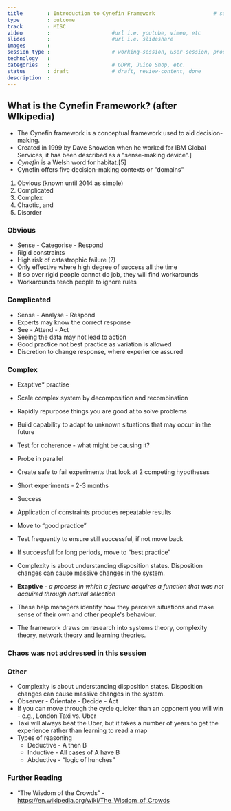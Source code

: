 ```yaml
---
title        : Introduction to Cynefin Framework                   # same as the corresponding user|working|product-session
type         : outcome
track        : MISC
video        :                    #url i.e. youtube, vimeo, etc
slides       :                    #url i.e. slideshare
images       :
session_type :                    # working-session, user-session, product-session            
technology   :
categories   :                    # GDPR, Juice Shop, etc.
status       : draft              # draft, review-content, done
description  :
---
```


## What is the Cynefin Framework? (after WIkipedia)

 - The Cynefin framework is a conceptual framework used to aid decision-making.
 - Created in 1999 by Dave Snowden when he worked for IBM Global Services, it has been described as a "sense-making device".] 
 - *Cynefin* is a Welsh word for habitat.[5]
 - Cynefin offers five decision-making contexts or "domains"
1.  Obvious (known until 2014 as simple)
2.  Complicated
3.  Complex
4.  Chaotic, and 
5.  Disorder

### Obvious 

 - Sense - Categorise - Respond
 - Rigid constraints
 - High risk of catastrophic failure (?)
 - Only effective where high degree of success all the time
 - If so over rigid people cannot do job, they will find workarounds
 - Workarounds teach people to ignore rules

### Complicated 

 - Sense - Analyse - Respond
 - Experts may know the correct response
 - See - Attend - Act
  - Seeing the data may not lead to action
 - Good practice not best practice as variation is allowed
 - Discretion to change response, where experience assured

### Complex

 - Exaptive* practise
 - Scale complex system by decomposition and recombination
 - Rapidly repurpose things you are good at to solve problems
 - Build capability to adapt to unknown situations that may occur in the future
 - Test for coherence - what might be causing it?
 - Probe in parallel
 - Create safe to fail experiments that look at 2 competing hypotheses
 - Short experiments - 2-3 months
 - Success
 - Application of constraints produces repeatable results
  - Move to “good practice”
 - Test frequently to ensure still successful, if not move back
 - If successful for long periods, move to “best practice”
 - Complexity is about understanding disposition states. Disposition changes can cause massive changes in the system.

 - **Exaptive** - *a process in which a feature acquires a function that was not acquired through natural selection*

 - These help managers identify how they perceive situations and make sense of their own and other people's behaviour.
 - The framework draws on research into systems theory, complexity theory, network theory and learning theories.

### Chaos was not addressed in this session

### Other

- Complexity is about understanding disposition states. Disposition changes can cause massive changes in the system.
 - Observer - Orientate - Decide - Act
 - If you can move through the cycle quicker than an opponent you will win - e.g., London Taxi vs. Uber
  - Taxi will always beat the Uber, but it takes a number of years to get the experience rather than learning to read a map
- Types of reasoning
  - Deductive - A then B
  - Inductive - All cases of A have B
  - Abductive - “logic of hunches”
  
### Further Reading

 - “The Wisdom of the Crowds” - https://en.wikipedia.org/wiki/The_Wisdom_of_Crowds



